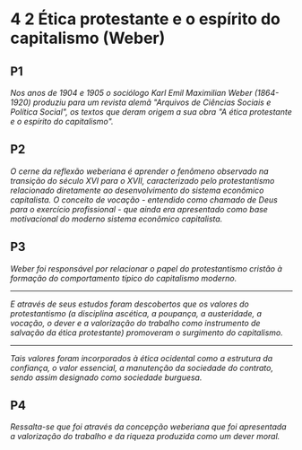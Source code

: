 # 4 2 Ética protestante e o espírito do capitalismo (Weber)

## P1

*Nos anos de 1904 e 1905 o sociólogo Karl Emil Maximilian Weber (1864-1920) produziu para um revista alemã "Arquivos de Ciências Sociais e Política Social", os textos que deram origem a sua obra "A ética protestante e o espírito do capitalismo".*

## P2

*O cerne da reflexão weberiana é aprender o fenômeno observado na transição do século XVI para o XVII, caracterizado pelo protestantismo relacionado diretamente ao desenvolvimento do sistema econômico capitalista. O conceito de vocação - entendido como chamado de Deus para o exercício profissional - que ainda era apresentado como base motivacional do moderno sistema econômico capitalista.*

## P3

*Weber foi responsável por relacionar o papel do protestantismo cristão à formação do comportamento típico do capitalismo moderno.* 

---------------------------------------------------------------------------------------------------------

*E através de seus estudos foram descobertos que os valores do protestantismo (a disciplina ascética, a poupança, a austeridade, a vocação, o dever e a valorização do trabalho como instrumento de salvação da ética protestante) promoveram o surgimento do capitalismo.* 

---------------------------------------------------------------------------------------------------------

*Tais valores foram incorporados à ética ocidental como a estrutura da confiança, o valor essencial, a manutenção da sociedade do contrato, sendo assim designado como sociedade burguesa.*

## P4

*Ressalta-se que foi através da concepção weberiana que foi apresentada a valorização do trabalho e da riqueza produzida como um dever moral.*